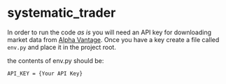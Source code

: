 # systematic_trader
In order to run the code *as is* you will need an API key for downloading market data from [Alpha Vantage](https://www.alphavantage.co/support/#api-key). Once you have a key create a file called `env.py` and place it in the project root.

the contents of env.py should be:

```(python)
API_KEY = {Your API Key}
```
